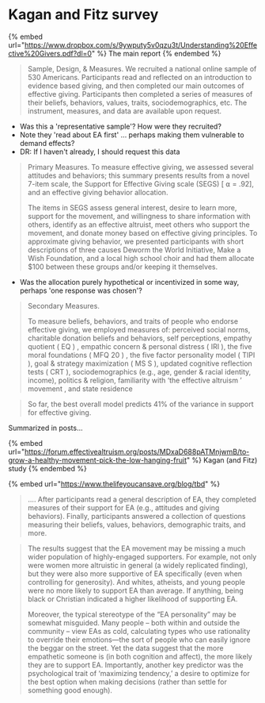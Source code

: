 # Kagan and Fitz survey

{% embed url="https://www.dropbox.com/s/9ywputy5v0qzu3t/Understanding%20Effective%20Givers.pdf?dl=0" %}
The main report
{% endembed %}

> Sample, Design, & Measures. We recruited a national online sample of 530 Americans. Participants read and reflected on an introduction to evidence based giving, and then completed our main outcomes of effective giving. Participants then completed a series of measures of their beliefs, behaviors, values, traits, sociodemographics, etc. The instrument, measures, and data are available upon request.

* Was this a 'representative sample'? How were they recruited?
* Note they 'read about EA first' ... perhaps making them vulnerable to demand effects?
* DR: If I haven't already, I should request this data

> Primary Measures. To measure effective giving, we assessed several attitudes and behaviors; this summary presents results from a novel 7-item scale, the Support for Effective Giving scale (SEGS) \[ ⍺ = .92], and an effective giving behavior allocation.
>
> The items in SEGS assess general interest, desire to learn more, support for the movement, and willingness to share information with others, identify as an effective altruist, meet others who support the movement, and donate money based on effective giving principles. To approximate giving behavior, we presented participants with short descriptions of three causes Deworm the World Initiative, Make a Wish Foundation, and a local high school choir and had them allocate $100 between these groups and/or keeping it themselves.

* Was the allocation purely hypothetical or incentivized in some way, perhaps 'one response was chosen'?

> Secondary Measures.
>
> To measure beliefs, behaviors, and traits of people who endorse effective giving, we employed measures of: perceived social norms, charitable donation beliefs and behaviors, self perceptions, empathy quotient ( EQ ) , empathic concern & personal distress ( IRI ), the five moral foundations ( MFQ 20 ) , the five factor personality model ( TIPI ), goal & strategy maximization ( MS S ), updated cognitive reflection tests ( CRT ), sociodemographics (e.g., age, gender & racial identity, income), politics & religion, familiarity with ‘the effective altruism ’ movement , and state residence

> So far, the best overall model predicts 41% of the variance in support for effective giving.

Summarized in posts...

{% embed url="https://forum.effectivealtruism.org/posts/MDxaD688pATMnjwmB/to-grow-a-healthy-movement-pick-the-low-hanging-fruit" %}
Kagan (and Fitz) study
{% endembed %}

{% embed url="https://www.thelifeyoucansave.org/blog/tbd" %}

> .... After participants read a general description of EA, they completed measures of their support for EA (e.g., attitudes and giving behaviors). Finally, participants answered a collection of questions measuring their beliefs, values, behaviors, demographic traits, and more.

> The results suggest that the EA movement may be missing a much wider population of highly-engaged supporters. For example, not only were women more altruistic in general (a widely replicated finding), but they were also more supportive of EA specifically (even when controlling for generosity). And whites, atheists, and young people were no more likely to support EA than average. If anything, being black or Christian indicated a higher likelihood of supporting EA.
>
> Moreover, the typical stereotype of the “EA personality” may be somewhat misguided. Many people – both within and outside the community – view EAs as cold, calculating types who use rationality to override their emotions—the sort of people who can easily ignore the beggar on the street. Yet the data suggest that the more empathetic someone is (in both cognition and affect), the more likely they are to support EA. Importantly, another key predictor was the psychological trait of ‘maximizing tendency,’ a desire to optimize for the best option when making decisions (rather than settle for something good enough).
